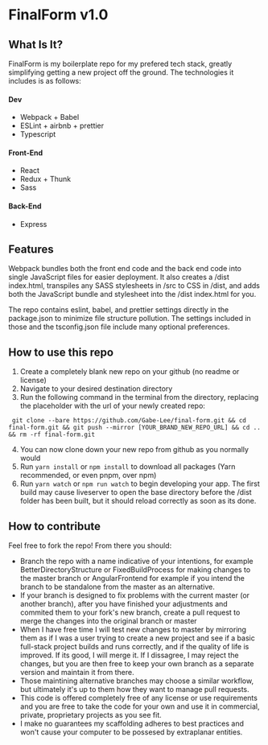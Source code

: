 # FinalForm v1.0

## What Is It?

FinalForm is my boilerplate repo for my prefered tech stack, greatly simplifying getting a new project off the ground. The technologies it includes is as follows:
#### Dev
- Webpack + Babel
- ESLint + airbnb + prettier
- Typescript
#### Front-End
- React
- Redux + Thunk
- Sass
#### Back-End
- Express

## Features
Webpack bundles both the front end code and the back end code into single JavaScript files for easier deployment. It also creates a /dist index.html, transpiles any SASS stylesheets in /src to CSS in /dist, and adds both the JavaScript bundle and stylesheet into the /dist index.html for you.

The repo contains eslint, babel, and prettier settings directly in the package.json to minimize file structure pollution. The settings included in those and the tsconfig.json file include many optional preferences.

## How to use this repo
1. Create a completely blank new repo on your github (no readme or license)
2. Navigate to your desired destination directory
3. Run the following command in the terminal from the directory, replacing the placeholder with the url of your newly created repo:

``` git clone --bare https://github.com/Gabe-Lee/final-form.git && cd final-form.git && git push --mirror [YOUR_BRAND_NEW_REPO_URL] && cd .. && rm -rf final-form.git```

4. You can now clone down your new repo from github as you normally would
5. Run ```yarn install``` or ```npm install``` to download all packages (Yarn recommended, or even pnpm, over npm)
6. Run ```yarn watch``` or ```npm run watch``` to begin developing your app. The first build may cause liveserver to open the base directory before the /dist folder has been built, but it should reload correctly as soon as its done.

## How to contribute
Feel free to fork the repo! From there you should:
- Branch the repo with a name indicative of your intentions, for example BetterDirectoryStructure or FixedBuildProcess for making changes to the master branch or AngularFrontend for example if you intend the branch to be standalone from the master as an alternative.
- If your branch is designed to fix problems with the current master (or another branch), after you have finished your adjustments and commited them to your fork's new branch, create a pull request to merge the changes into the original branch or master
- When I have free time I will test new changes to master by mirroring them as if I was a user trying to create a new project and see if a basic full-stack project builds and runs correctly, and if the quality of life is improved. If its good, I will merge it. If I dissagree, I may reject the changes, but you are then free to keep your own branch as a separate version and maintain it from there.
- Those maintining alternative branches may choose a similar workflow, but ultimately it's up to them how they want to manage pull requests.
- This code is offered completely free of any license or use requirements and you are free to take the code for your own and use it in commercial, private, proprietary projects as you see fit.
- I make no guarantees my scaffolding adheres to best practices and won't cause your computer to be possesed by extraplanar entities.